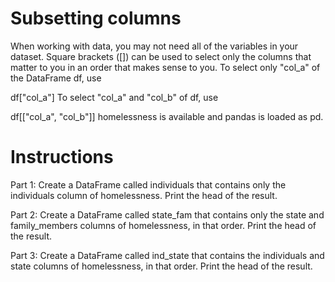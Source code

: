 # Subsetting columns
When working with data, you may not need all of the variables in your dataset. Square brackets ([]) can be used to select only the columns that matter to you in an order that makes sense to you. To select only "col_a" of the DataFrame df, use

df["col_a"]
To select "col_a" and "col_b" of df, use

df[["col_a", "col_b"]]
homelessness is available and pandas is loaded as pd.

# Instructions

Part 1: Create a DataFrame called individuals that contains only the individuals column of homelessness. Print the head of the result.

Part 2: Create a DataFrame called state_fam that contains only the state and family_members columns of homelessness, in that order.
Print the head of the result.

Part 3: Create a DataFrame called ind_state that contains the individuals and state columns of homelessness, in that order.
Print the head of the result. 
